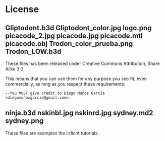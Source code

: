 # License

## Gliptodont.b3d  Gliptodont\_color.jpg  logo.png  picacode\_2.jpg  picacode.jpg  picacode.mtl  picacode.obj  Trodon\_color\_prueba.png  Trodon\_LOW.b3d

These files has been released under Creative Commons Attribution, Share Alike 3.0

This means that you can use them for any purpose you see fit, even commercially,
as long as you respect these requirements:

	--You MUST give credit to Diego Muñoz García <diegomuñozgarcia@gmail.com>.

## ninja.b3d  nskinbl.jpg  nskinrd.jpg sydney.md2 sydney.png

These files are examples the irrlicht tutorials.

